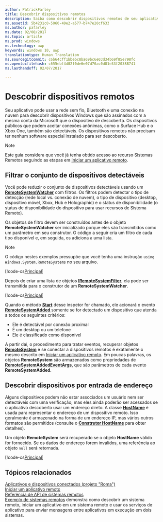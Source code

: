 ```yaml
---
author: PatrickFarley
title: Descobrir dispositivos remotos
description: Saiba como descobrir dispositivos remotos de seu aplicativo usando o projeto &quot;Roma&quot;.
ms.assetid: 5b4231c0-5060-49e2-a577-b747e20cf633
ms.author: pafarley
ms.date: 02/08/2017
ms.topic: article
ms.prod: windows
ms.technology: uwp
keywords: windows 10, uwp
translationtype: Human Translation
ms.sourcegitcommit: c6b64cff1bbebc8ba69bc6e03d34b69f85e798fc
ms.openlocfilehash: c655ebf4d02f0de6e07d70ac0d81e33f20388741
ms.lasthandoff: 02/07/2017

---
```


# <a name="discover-remote-devices"></a>Descobrir dispositivos remotos
Seu aplicativo pode usar a rede sem fio, Bluetooth e uma conexão na nuvem para descobrir dispositivos Windows que são assinados com a mesma conta da Microsoft que o dispositivo de descoberta. Os dispositivos públicos que podem aceitar conexões anônimas, como o Surface Hub e o Xbox One, também são detectáveis. Os dispositivos remotos não precisam ter nenhum software especial instalado para ser descoberto.

> [!NOTE]
> Este guia considera que você já tenha obtido acesso ao recurso Sistemas Remotos seguindo as etapas em [Iniciar um aplicativo remoto](launch-a-remote-app.md).

## <a name="filter-the-set-of-discoverable-devices"></a>Filtrar o conjunto de dispositivos detectáveis
Você pode reduzir o conjunto de dispositivos detectáveis usando um [**RemoteSystemWatcher**](https://msdn.microsoft.com/library/windows/apps/Windows.System.RemoteSystems.RemoteSystemWatcher) com filtros. Os filtros podem detectar o tipo de detecção (rede local vs. conexão de nuvem), o tipo de dispositivo (desktop, dispositivo móvel, Xbox, Hub e Holographic) e o status de disponibilidade (o status de disponibilidade do dispositivo para usar recursos de Sistema Remoto).

Os objetos de filtro devem ser construídos antes de o objeto **RemoteSystemWatcher** ser inicializado porque eles são transmitidos como um parâmetro em seu construtor. O código a seguir cria um filtro de cada tipo disponível e, em seguida, os adiciona a uma lista.

> [!NOTE]
> O código nestes exemplos pressupõe que você tenha uma instrução `using Windows.System.RemoteSystems` no seu arquivo.

[!code-cs[Principal](./code/DiscoverDevices/MainPage.xaml.cs#SnippetMakeFilterList)]

Depois de criar uma lista de objetos [**IRemoteSystemFilter**](https://msdn.microsoft.com/library/windows/apps/Windows.System.RemoteSystems.IRemoteSystemFilter), ela pode ser transmitida para o construtor de um **RemoteSystemWatcher**.

[!code-cs[Principal](./code/DiscoverDevices/MainPage.xaml.cs#SnippetCreateWatcher)]

Quando o método [**Start**](https://msdn.microsoft.com/library/windows/apps/Windows.System.RemoteSystems.RemoteSystemWatcher.Start) desse inspetor for chamado, ele acionará o evento [**RemoteSystemAdded** ](https://msdn.microsoft.com/library/windows/apps/Windows.System.RemoteSystems.RemoteSystemWatcher.RemoteSystemAdded) somente se for detectado um dispositivo que atenda a todos os seguintes critérios:
* Ele é detectável por conexão proximal
* É um desktop ou um telefone
* Ele é classificado como disponível

A partir daí, o procedimento para tratar eventos, recuperar objetos [**RemoteSystem**](https://msdn.microsoft.com/library/windows/apps/Windows.System.RemoteSystems.RemoteSystem) e se conectar a dispositivos remotos é exatamente o mesmo descrito em [Iniciar um aplicativo remoto](launch-a-remote-app.md). Em poucas palavras, os objetos **RemoteSystem** são armazenados como propriedades de [**RemoteSystemAddedEventArgs**](https://msdn.microsoft.com/library/windows/apps/Windows.System.RemoteSystems.RemoteSystemAddedEventArgs), que são parâmetros de cada evento **RemoteSystemAdded**.

## <a name="discover-devices-by-address-input"></a>Descobrir dispositivos por entrada de endereço
Alguns dispositivos podem não estar associados um usuário nem ser detectáveis com uma verificação, mas eles ainda poderão ser acessados se o aplicativo descoberto usar um endereço direto. A classe [**HostName**](https://msdn.microsoft.com/library/windows/apps/windows.networking.hostname.aspx) é usada para representar o endereço de um dispositivo remoto. Isso geralmente é armazenado na forma de um endereço IP, mas vários outros formatos são permitidos (consulte o [**Construtor HostName**](https://msdn.microsoft.com/library/windows/apps/br207118.aspx) para obter detalhes).

Um objeto **RemoteSystem** será recuperado se o objeto **HostName** válido for fornecido. Se os dados de endereço forem inválidos, uma referência ao objeto `null` será retornada.

[!code-cs[Principal](./code/DiscoverDevices/MainPage.xaml.cs#SnippetFindByHostName)]

## <a name="related-topics"></a>Tópicos relacionados
[Aplicativos e dispositivos conectados (projeto "Roma")](connected-apps-and-devices.md)  
[Iniciar um aplicativo remoto](launch-a-remote-app.md)  
[Referência de API de sistemas remotos](https://msdn.microsoft.com/library/windows/apps/Windows.System.RemoteSystems)  
[Exemplo de sistemas remotos](https://github.com/Microsoft/Windows-universal-samples/tree/dev/Samples/RemoteSystems ) demonstra como descobrir um sistema remoto, iniciar um aplicativo em um sistema remoto e usar os serviços de aplicativo para enviar mensagens entre aplicativos em execução em dois sistemas.

